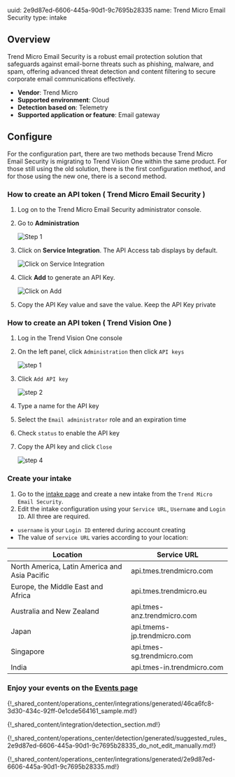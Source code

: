 uuid: 2e9d87ed-6606-445a-90d1-9c7695b28335
name: Trend Micro Email Security
type: intake

## Overview
Trend Micro Email Security is a robust email protection solution that safeguards against email-borne threats such as phishing, malware, and spam, offering advanced threat detection and content filtering to secure corporate email communications effectively.

- **Vendor**: Trend Micro
- **Supported environment**: Cloud 
- **Detection based on**: Telemetry
- **Supported application or feature**: Email gateway


## Configure

For the configuration part, there are two methods because Trend Micro Email Security is migrating to Trend Vision One within the same product. For those still using the old solution, there is the first configuration method, and for those using the new one, there is a second method.

### How to create an API token ( Trend Micro Email Security )

1. Log on to the Trend Micro Email Security administrator console.
2. Go to **Administration**

    ![Step 1](/assets/integration/email/trend_micro/step_1.png)

3. Click on **Service Integration**. The API Access tab displays by default.

    ![Click on Service Integration](/assets/integration/email/trend_micro/step_2.png)
    
4. Click **Add** to generate an API Key.

    ![Click on Add](/assets/integration/email/trend_micro/step_3.png)

5. Copy the API Key value and save the value. Keep the API Key private

### How to create an API token ( Trend Vision One )

1. Log in the Trend Vision One console
2. On the left panel, click `Administration` then click `API keys`

    ![step 1](/assets/integration/cloud_and_saas/trend_micro_vision_one/01_administration.png)

3. Click `Add API key`

    ![step 2](/assets/integration/cloud_and_saas/trend_micro_vision_one/02_create_api_key.png)

4. Type a name for the API key
5. Select the `Email administrator` role and an expiration time
6. Check `status` to enable the API key
7. Copy the API key and click `Close`

    ![step 4](/assets/integration/cloud_and_saas/trend_micro_vision_one/04_save_api_key.png)


### Create your intake

1. Go to the [intake page](https://app.sekoia.io/operations/intakes) and create a new intake from the `Trend Micro Email Security`.
2. Edit the intake configuration using your `Service URL`, `Username` and `Login ID`. All three  are required.

* `username` is your `Login ID` entered during account creating
* The value of `service URL` varies according to your location:

| Location                                      | Service URL                 |
|-----------------------------------------------|-----------------------------|
| North America, Latin America and Asia Pacific | api.tmes.trendmicro.com     |
| Europe, the Middle East and Africa            | api.tmes.trendmicro.eu      |
| Australia and New Zealand                     | api.tmes-anz.trendmicro.com |
| Japan                                         | api.tmems-jp.trendmicro.com |
| Singapore                                     | api.tmes-sg.trendmicro.com  |
| India                                         | api.tmes-in.trendmicro.com  |


### Enjoy your events on the [Events page](https://app.sekoia.io/operations/events)

{!_shared_content/operations_center/integrations/generated/46ca6fc8-3d30-434c-92ff-0e1cde564161_sample.md!}

{!_shared_content/integration/detection_section.md!}

{!_shared_content/operations_center/detection/generated/suggested_rules_2e9d87ed-6606-445a-90d1-9c7695b28335_do_not_edit_manually.md!}

{!_shared_content/operations_center/integrations/generated/2e9d87ed-6606-445a-90d1-9c7695b28335.md!}
